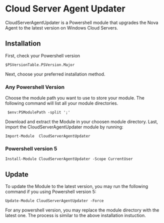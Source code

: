 # Cloud Server Agent Updater

CloudServerAgentUpdater is a Powershell module that upgrades the Nova Agent to the latest version on Windows Cloud Servers.


## Installation
First, check your Powershell version 
```
$PSVersionTable.PSVersion.Major
```

Next, choose your preferred installation method.

### Any Powershell Version
Choose the module path you want to use to store your module. The following command will list all your module directories.
```
 $env:PSModulePath -split ';'
```
Download and extract the Module in your choosen module directory.
Last, import the CloudServerAgentUpdater module by running:
```
Import-Module  CloudServerAgentUpdater
```


### Powershell version 5
```
Install-Module CloudServerAgentUpdater -Scope CurrentUser
```


## Update
To update the Module to the latest version, you may run the following command if you using Powershell version 5:
```
Update-Module CloudServerAgentUpdater -Force
```

For any powershell version, you may replace the module directory with the latest one. The process is similar to the above installation instuction.
